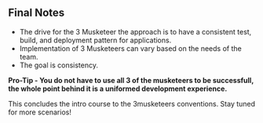 
## Final Notes
* The drive for the 3 Musketeer the approach is to have a consistent test, build, and deployment pattern for applications. 
* Implementation of 3 Musketeers can vary based on the needs of the team. 
* The goal is consistency.

**Pro-Tip - You do not have to use all 3 of the musketeers to be successfull, the whole point behind it is a uniformed development experience.**

This concludes the intro course to the 3musketeers conventions. Stay tuned for more scenarios! 